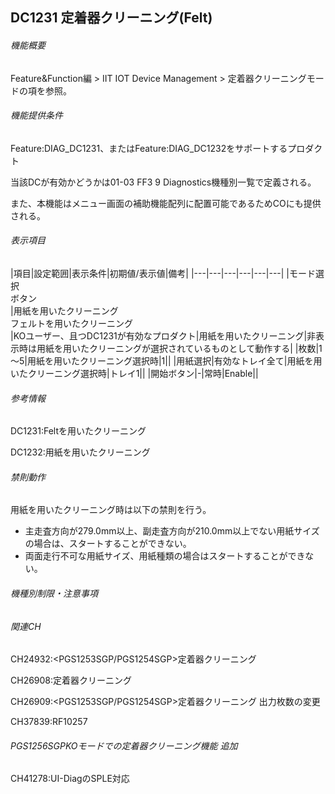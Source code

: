 ## DC1231 定着器クリーニング(Felt)

###### 機能概要

Feature&Function編 > IIT IOT Device Management >
定着器クリーニングモードの項を参照。

###### 機能提供条件

Feature:DIAG\_DC1231、またはFeature:DIAG\_DC1232をサポートするプロダクト

当該DCが有効かどうかは01-03 FF3 9 Diagnostics機種別一覧で定義される。

また、本機能はメニュー画面の補助機能配列に配置可能であるためCOにも提供される。

###### 表示項目

|項目|設定範囲|表示条件|初期値/表示値|備考|
|---|---|---|---|---|---|
|モード選択<br/>ボタン<br/>|用紙を用いたクリーニング<br/>フェルトを用いたクリーニング<br/>|KOユーザー、且つDC1231が有効なプロダクト|用紙を用いたクリーニング|非表示時は用紙を用いたクリーニングが選択されているものとして動作する|
|枚数|1～5|用紙を用いたクリーニング選択時|1||
|用紙選択|有効なトレイ全て|用紙を用いたクリーニング選択時|トレイ1||
|開始ボタン|-|常時|Enable||


###### 参考情報

DC1231:Feltを用いたクリーニング

DC1232:用紙を用いたクリーニング

###### 禁則動作

用紙を用いたクリーニング時は以下の禁則を行う。
- 主走査方向が279.0mm以上、副走査方向が210.0mm以上でない用紙サイズの場合は、スタートすることができない。
- 両面走行不可な用紙サイズ、用紙種類の場合はスタートすることができない。

###### 機種別制限・注意事項

###### 関連CH

CH24932:<PGS1253SGP/PGS1254SGP>定着器クリーニング

CH26908:<PGS1254SGP>定着器クリーニング

CH26909:<PGS1253SGP/PGS1254SGP>定着器クリーニング 出力枚数の変更

CH37839:RF10257
###### PGS1256SGPKOモードでの定着器クリーニング機能 追加

CH41278:UI-DiagのSPLE対応